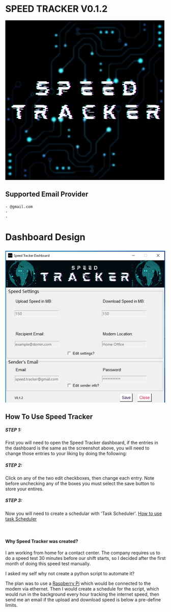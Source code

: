 <body>
<h1>SPEED TRACKER V0.1.2</h1>

<img src="res/image/Speed_Tracker_logo.png">

<h2>Supported Email Provider</h2>

    - @gmail.com
    - 
    - 

<h1>Dashboard Design</h1>

<img src="res/image/Speed_Tracker_Screenshot.png">

<h2>How To Use Speed Tracker</h2>

<p>
<h5>STEP 1:</h5>
    First you will need to open the Speed Tracker dashboard,
    if the entries in the dashboard is the same as the screenshot above,
    you will need to change those entries to your liking by doing the following:

<h5>STEP 2:</h5>
    Click on any of the two edit checkboxes, then change each entry.
    Note before unchecking any of the boxes you must select the save button
    to store your entires.

<h5>STEP 3:</h5>
    Now you will need to create a schedular with 'Task Scheduler'.
    <a href="https://www.youtube.com/channel/UCg6m_8coxXFFPdzF4B7tN_Q/featured">How to use task Scheduler</a>

<br>
<br>
<br>
<h4>Why Speed Tracker was created?</h4>

I am working from home for a contact center.
The company requires us to do a speed test 30 minutes before our shift starts,
so I decided after the first month of doing this speed test manually.

I asked my self why not create a python script to automate it?

The plan was to use a <a href="https://en.wikipedia.org/wiki/Raspberry_Pi#:~:text=The%20Raspberry%20Pi%204%20Model,HDMI%20(HDMI%20Type%20D)%20ports">Raspberry Pi</a> which would be connected to the modem via ethernet.
Then I would create a schedule for the script, which would run in the background every hour tracking the
internet speed, then send me an email if the upload and download speed is below a pre-define limits.</p>
</p>
</body>
